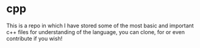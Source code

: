 # cpp
This is a repo in which I have stored some of the most basic and important c++ files for understanding of the language, you can clone, for or even contribute if you wish!
